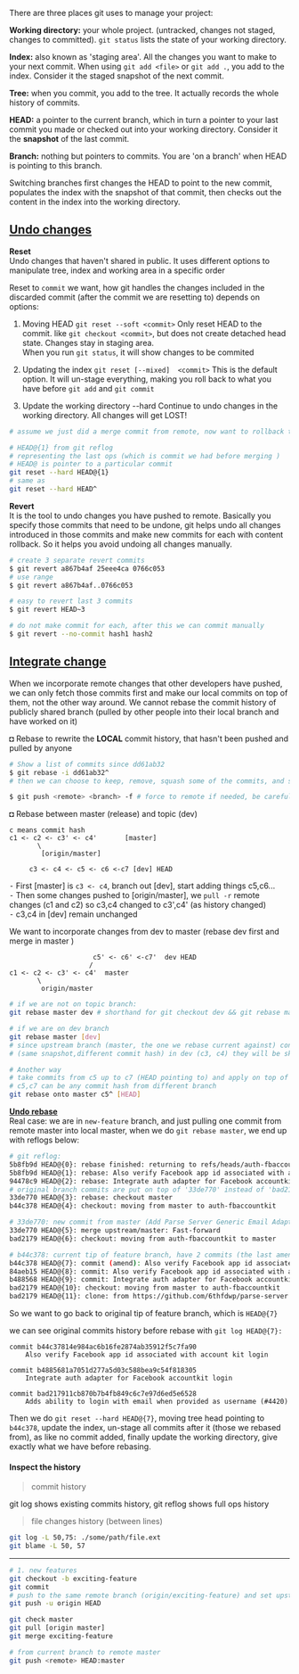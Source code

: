 There are three places git uses to manage your project:

**Working directory:** your whole project. (untracked, changes not staged, changes to committed). `git status` lists the state of your working directory.

**Index:** also known as 'staging area'. All the changes you want to make to your next commit. When using ```git add <file>``` or ```git add .```, you add to the index. Consider it the staged snapshot of the next commit.

**Tree:** when you commit, you add to the tree. It actually records the whole history of commits.

**HEAD:** a pointer to the current branch, which in turn a pointer to your last commit you made or checked out into your working directory. Consider it the **snapshot** of the last commit.

**Branch:** nothing but pointers to commits. You are 'on a branch' when HEAD is pointing to this branch.

Switching branches first changes the HEAD to point to the new commit, populates the index with the snapshot of that commit, then checks out the content in the index into the working directory.


[Undo changes](https://www.atlassian.com/git/tutorials/undoing-changes)
---
**Reset**   
Undo changes that haven't shared in public. It uses different options to manipulate tree, index and working area in a specific order

Reset to `commit` we want, how git handles the changes included in the discarded commit (after the commit we are resetting to) depends on options:

1. Moving HEAD `git reset --soft <commit>`
   Only reset HEAD to the commit. like `git checkout <commit>`, but does not create detached head state. Changes stay in staging area.   
   When you run `git status`, it will show changes to be commited

2. Updating the index `git reset [--mixed]  <commit>`
   This is the default option. It will un-stage everything, making you roll back to what you have before ```git add``` and ```git commit```

3. Update the working directory --hard
   Continue to undo changes in the working directory. All changes will get LOST!

```sh
# assume we just did a merge commit from remote, now want to rollback to previous one

# HEAD@{1} from git reflog
# representing the last ops (which is commit we had before merging )
# HEAD@ is pointer to a particular commit
git reset --hard HEAD@{1}
# same as
git reset --hard HEAD^
```


**Revert**  
It is the tool to undo changes you have pushed to remote. Basically you specify those commits that need to be undone, git helps undo all changes introduced in those commits and make new commits for each with content rollback. So it helps you avoid undoing all changes manually.
```sh
# create 3 separate revert commits
$ git revert a867b4af 25eee4ca 0766c053
# use range
$ git revert a867b4af..0766c053

# easy to revert last 3 commits
$ git revert HEAD~3

# do not make commit for each, after this we can commit manually
$ git revert --no-commit hash1 hash2
```

[Integrate change](https://www.atlassian.com/git/tutorials/merging-vs-rebasing)
---

When we incorporate remote changes that other developers have pushed, we can only fetch those commits first and make our local commits on top of them, not the other way around.
We cannot rebase the commit history of publicly shared branch (pulled by other people into their local branch and have worked on it)

◘ Rebase to rewrite the **LOCAL** commit history, that hasn't been pushed and pulled by anyone
```sh
# Show a list of commits since dd61ab32
$ git rebase -i dd61ab32^
# then we can choose to keep, remove, squash some of the commits, and save

$ git push <remote> <branch> -f # force to remote if needed, be careful
```

◘ Rebase between master (release) and topic (dev)
```
c means commit hash
c1 <- c2 <- c3' <- c4'       [master]
       \    
        [origin/master]

     c3 <- c4 <- c5 <- c6 <-c7 [dev] HEAD
```
⁃ First [master] is `c3 <- c4`, branch out [dev], start adding things c5,c6...    
⁃ Then some changes pushed to [origin/master], we `pull -r` remote changes (c1 and c2)  so c3,c4 changed to c3',c4' (as history changed)   
⁃ c3,c4 in [dev] remain unchanged     

We want to incorporate changes from dev to master (rebase dev first and merge in master )

```
                     c5' <- c6' <-c7'  dev HEAD   
                    /
c1 <- c2 <- c3' <- c4'  master    
       \                    
        origin/master
```

```sh
# if we are not on topic branch:
git rebase master dev # shorthand for git checkout dev && git rebase master

# if we are on dev branch
git rebase master [dev]  
# since upstream branch (master, the one we rebase current against) contains changes
# (same snapshot,different commit hash) in dev (c3, c4) they will be skipped

# Another way
# take commits from c5 up to c7 (HEAD pointing to) and apply on top of master
# c5,c7 can be any commit hash from different branch
git rebase onto master c5^ [HEAD]
```
**[Undo rebase](http://gunnariauvinen.com/how-to-undo-a-git-rebase-and-recover-hours-of-work/)**  
Real case: we are in `new-feature` branch, and just pulling one commit from remote master into local master, when we do `git rebase master`, we end up with reflogs below:

```sh
# git reflog:
5b8fb9d HEAD@{0}: rebase finished: returning to refs/heads/auth-fbaccountkit
5b8fb9d HEAD@{1}: rebase: Also verify Facebook app id associated with account kit login
94478c9 HEAD@{2}: rebase: Integrate auth adapter for Facebook accountkit login
# original branch commits are put on top of '33de770' instead of 'bad2179'
33de770 HEAD@{3}: rebase: checkout master
b44c378 HEAD@{4}: checkout: moving from master to auth-fbaccountkit

# 33de770: new commit from master (Add Parse Server Generic Email Adapter to README (#4101)
33de770 HEAD@{5}: merge upstream/master: Fast-forward
bad2179 HEAD@{6}: checkout: moving from auth-fbaccountkit to master

# b44c378: current tip of feature branch, have 2 commits (the last amended)
b44c378 HEAD@{7}: commit (amend): Also verify Facebook app id associated with account kit login
84aeb15 HEAD@{8}: commit: Also verify Facebook app id associated with account kit login
b488568 HEAD@{9}: commit: Integrate auth adapter for Facebook accountkit login
bad2179 HEAD@{10}: checkout: moving from master to auth-fbaccountkit
bad2179 HEAD@{11}: clone: from https://github.com/6thfdwp/parse-server
```
So we want to go back to original tip of feature branch, which is `HEAD@{7}`

we can see original commits history before rebase with `git log HEAD@{7}:`
```
commit b44c37814e984ac6b16fe2874ab35912f5c7fa90
    Also verify Facebook app id associated with account kit login

commit b4885681a7051d277a5d03c588bea9c54f818305
    Integrate auth adapter for Facebook accountkit login

commit bad217911cb870b7b4fb849c6c7e97d6ed5e6528
    Adds ability to login with email when provided as username (#4420)

```

Then we do `git reset --hard HEAD@{7}`, moving tree head pointing to `b44c378`, update the index, un-stage all commits after it (those we rebased from), as like no commit added, finally update the working directory, give exactly what we have before rebasing.

#### Inspect the history
> commit history

git log shows existing commits history, git reflog shows full ops history

> file changes history (between lines)
```sh
git log -L 50,75: ./some/path/file.ext
git blame -L 50, 57
```

---

```sh    
# 1. new features
git checkout -b exciting-feature
git commit
# push to the same remote branch (origin/exciting-feature) and set upstream to it
git push -u origin HEAD

git check master
git pull [origin master]
git merge exciting-feature

# from current branch to remote master
git push <remote> HEAD:master
```
